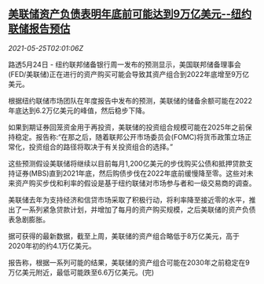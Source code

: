 <!--1621909863000-->
[美联储资产负债表明年底前可能达到9万亿美元--纽约联储报告预估](https://cn.reuters.com/article/us-ny-fed-balance-sheet-0525-idCNKCS2D604U)
------

<div><i>2021-05-25T02:01:06Z</i></div><p>路透5月24日 - 纽约联邦储备银行周一发布的预测显示，美国联邦储备理事会(FED/美联储)正在进行的资产购买可能会导致其资产组合到2022年底增至9万亿美元。</p><p>根据纽约联储市场团队在年度报告中发布的预测，美联储的储备余额可能在2022年底达到6.2万亿美元的峰值，然后稳步下降。</p><p>如果到期证券回笼资金用于再投资，美联储的投资组合规模可能在2025年之前保持稳定。报告称:“在那之后，随着联邦公开市场委员会(FOMC)将货币政策立场正常化，投资组合的路径将取决于有关投资组合的选择。”</p><p>这些预测假设美联储将继续以目前每月1,200亿美元的步伐购买公债和抵押贷款支持证券(MBS)直到2021年底，然后购债步伐在2022年底前缓慢降至零。这些对未来资产购买步伐和利率的假设是基于纽约联储对市场参与者和一级交易商的调查。</p><p>美联储去年为支持经济和信贷市场采取了积极行动，将利率降至接近零的水平，推出了一系列紧急贷款计划，并增加了每月的资产购买规模，之后美联储的资产负债表急剧膨胀。</p><p>据可获得的最新数据，截至上周，美联储的资产组合略低于8万亿美元，高于2020年初的约4.1万亿美元。</p><p>报告称，根据一系列可能的结果，美联储的资产组合可能在2030年之前稳定在9万亿美元附近，最低可能跌至6.6万亿美元。(完)</p>
